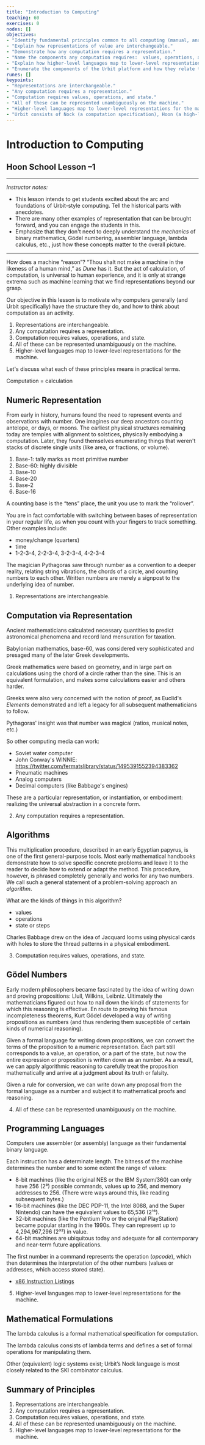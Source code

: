 ```yaml
---
title: "Introduction to Computing"
teaching: 60
exercises: 0
nodes: []
objectives:
- "Identify fundamental principles common to all computing (manual, analog, and digital)."
- "Explain how representations of value are interchangeable."
- "Demonstrate how any computation requires a representation."
- "Name the components any computation requires:  values, operations, and state."
- "Explain how higher-level languages map to lower-level representations."
- "Enumerate the components of the Urbit platform and how they relate to the components of computation."
runes: []
keypoints:
- "Representations are interchangeable."
- "Any computation requires a representation."
- "Computation requires values, operations, and state."
- "All of these can be represented unambiguously on the machine."
- "Higher-level languages map to lower-level representations for the machine."
- "Urbit consists of Nock (a computation specification), Hoon (a high-level language), Arvo (the system event handler and state), and Azimuth (the identity system)."
---
```


#   Introduction to Computing
##  Hoon School Lesson –1

---
_Instructor notes:_
- This lesson intends to get students excited about the arc and foundations of Urbit-style computing.  Tell the historical parts with anecdotes.
- There are many other examples of representation that can be brought forward, and you can engage the students in this.
- Emphasize that they don't need to deeply understand the _mechanics_ of binary mathematics, Gödel numbering, assembler language, lambda calculus, etc., just how these concepts matter to the overall picture.

---

How does a machine “reason”?  “Thou shalt not make a machine in the likeness of a human mind,” as _Dune_ has it.  But the act of calculation, of computation, is universal to human experience, and it is only at strange extrema such as machine learning that we find representations beyond our grasp.

Our objective in this lesson is to motivate why computers generally (and Urbit specifically) have the structure they do, and how to think about computation as an activity.

1. Representations are interchangeable.
2. Any computation requires a representation.
3. Computation requires values, operations, and state.
4. All of these can be represented unambiguously on the machine.
5. Higher-level languages map to lower-level representations for the machine.

Let's discuss what each of these principles means in practical terms.

Computation = calculation

##  Numeric Representation

From early in history, humans found the need to represent events and observations with number.  One imagines our deep ancestors counting antelope, or days, or moons.  The earliest physical structures remaining today are temples with alignment to solstices, physically embodying a computation.  Later, they found themselves enumerating things that weren't stacks of discrete single units (like area, or fractions, or volume).

1. Base-1:  tally marks as most primitive number
2. Base-60:  highly divisible
3. Base-10
4. Base-20
5. Base-2
6. Base-16

A counting base is the “tens” place, the unit you use to mark the “rollover”.

You are in fact comfortable with switching between bases of representation in your regular life, as when you count with your fingers to track something.  Other examples include:
- money/change (quarters)
- time
- 1-2-3-4, 2-2-3-4, 3-2-3-4, 4-2-3-4

The magician Pythagoras saw through number as a convention to a deeper reality, relating string vibrations, the chords of a circle, and counting numbers to each other.  Written numbers are merely a signpost to the underlying idea of number.

1. Representations are interchangeable.


##  Computation via Representation

Ancient mathematicians calculated necessary quantities to predict astronomical phenomena and record land mensuration for taxation.

Babylonian mathematics, base-60, was considered very sophisticated and presaged many of the later Greek developments.

Greek mathematics were based on geometry, and in large part on calculations using the chord of a circle rather than the sine.  This is an equivalent formulation, and makes some calculations easier and others harder.

Greeks were also very concerned with the notion of proof, as Euclid's _Elements_ demonstrated and left a legacy for all subsequent mathematicians to follow.

Pythagoras' insight was that number was magical
(ratios, musical notes, etc.)

So other computing media can work:
- Soviet water computer
- John Conway's WINNIE:  https://twitter.com/fermatslibrary/status/1495391552394383362
- Pneumatic machines
- Analog computers
- Decimal computers (like Babbage's engines)

These are a particular representation, or instantiation, or embodiment:  realizing the universal abstraction in a concrete form.

2. Any computation requires a representation.


##  Algorithms

This multiplication procedure, described in an early Egyptian papyrus, is one of the first general-purpose tools.  Most early mathematical handbooks demonstrate how to solve specific concrete problems and leave it to the reader to decide how to extend or adapt the method.  This procedure, however, is phrased completely generally and works for any two numbers.  We call such a general statement of a problem-solving approach an _algorithm_.

What are the kinds of things in this algorithm?
- values
- operations
- state or steps

Charles Babbage drew on the idea of Jacquard looms using physical cards with holes to store the thread patterns in a physical embodiment.

3. Computation requires values, operations, and state.


##  Gödel Numbers

Early modern philosophers became fascinated by the idea of writing down and proving propositions:  Llull, Wilkins, Leibniz.  Ultimately the mathematicians figured out how to nail down the kinds of statements for which this reasoning is effective.  En route to proving his famous incompleteness theorems, Kurt Gödel developed a way of writing propositions as numbers (and thus rendering them susceptible of certain kinds of numerical reasoning).

Given a formal language for writing down propositions, we can convert the terms of the proposition to a numeric representation.  Each part still corresponds to a value, an operation, or a part of the state, but now the entire expression or proposition is written down as an number.  As a result, we can apply algorithmic reasoning to carefully treat the proposition mathematically and arrive at a judgment about its truth or falsity.

Given a rule for conversion, we can write down any proposal from the formal language as a number and subject it to mathematical proofs and reasoning.

4. All of these can be represented unambiguously on the machine.


##  Programming Languages

Computers use assembler (or assembly) language as their fundamental binary language.

Each instruction has a determinate length.  The bitness of the machine determines the number and to some extent the range of values:

- 8-bit machines (like the original NES or the IBM System/360) can only have 256 (2⁸) possible commands, values up to 256, and memory addresses to 256.  (There were ways around this, like reading subsequent bytes.)
- 16-bit machines (like the DEC PDP-11, the Intel 8088, and the Super Nintendo) can have the equivalent values to 65,536 (2¹⁶).
- 32-bit machines (like the Pentium Pro or the original PlayStation) became popular starting in the 1990s.  They can represent up to 4,294,967,296 (2³²) in value.
- 64-bit machines are ubiquitous today and adequate for all contemporary and near-term future applications.

The first number in a command represents the operation (_opcode_), which then determines the interpretation of the other numbers (values or addresses, which access stored state).

- [x86 Instruction Listings](https://en.wikipedia.org/wiki/X86_instruction_listings)

5. Higher-level languages map to lower-level representations for the machine.


##  Mathematical Formulations

The lambda calculus is a formal mathematical specification for computation.

The lambda calculus consists of lambda terms and defines a set of formal operations for manipulating them.

Other (equivalent) logic systems exist; Urbit’s Nock language is most closely related to the SKI combinator calculus.


##  Summary of Principles

1. Representations are interchangeable.
2. Any computation requires a representation.
3. Computation requires values, operations, and state.
4. All of these can be represented unambiguously on the machine.
5. Higher-level languages map to lower-level representations for the machine.
